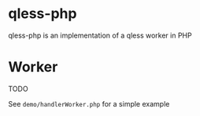 qless-php
=========

qless-php is an implementation of a qless worker in PHP

Worker
======

TODO

See `demo/handlerWorker.php` for a simple example 

